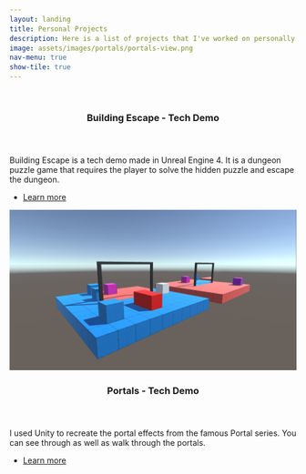 ```yaml
---
layout: landing
title: Personal Projects
description: Here is a list of projects that I've worked on personally.
image: assets/images/portals/portals-view.png
nav-menu: true
show-tile: true
---
```


<!-- Two -->
<section id="two" class="spotlights">
	<section>
		<a href="building_escape.html" class="image">
			<img src="../assets/images/buildingescape/room.png" alt="" data-position="center center" />
		</a>
		<div class="content">
			<div class="inner">
				<header class="major">
					<h3>Building Escape - Tech Demo</h3>
				</header>
				<p>Building Escape is a tech demo made in Unreal Engine 4. It is a dungeon puzzle game that requires the player to solve the hidden puzzle and escape the dungeon.</p>
				<ul class="actions">
					<li><a href="building_escape.html" class="button">Learn more</a></li>
				</ul>
			</div>
		</div>
	</section>
	<section>
		<a href="../2020/05/23/portals.html" class="image">
			<img src="../assets/images/portals/portals-view.png" alt="" />
		</a>
		<div class="content">
			<div class="inner">
				<header class="major">
					<h3>Portals - Tech Demo</h3>
				</header>
				<p>I used Unity to recreate the portal effects from the famous Portal series. You can see through as well as walk through the portals. </p>
				<ul class="actions">
					<li><a href="../2020/05/23/portals.html" class="button">Learn more</a></li>
				</ul>
			</div>
		</div>
	</section>
</section>

